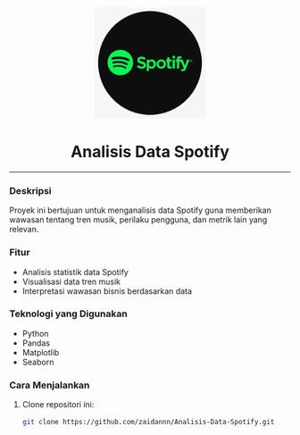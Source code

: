 <p align="center">
  <img src="https://github.com/zaidannn/Analisis-Data-Spotify/blob/main/Images/spotify.png" alt="Logo" width="200">
</p>

<h1 align="center">Analisis Data Spotify</h1>

---

### Deskripsi
Proyek ini bertujuan untuk menganalisis data Spotify guna memberikan wawasan tentang tren musik, perilaku pengguna, dan metrik lain yang relevan.

### Fitur
- Analisis statistik data Spotify
- Visualisasi data tren musik
- Interpretasi wawasan bisnis berdasarkan data

### Teknologi yang Digunakan
- Python
- Pandas
- Matplotlib
- Seaborn

### Cara Menjalankan
1. Clone repositori ini:
   ```bash
   git clone https://github.com/zaidannn/Analisis-Data-Spotify.git
